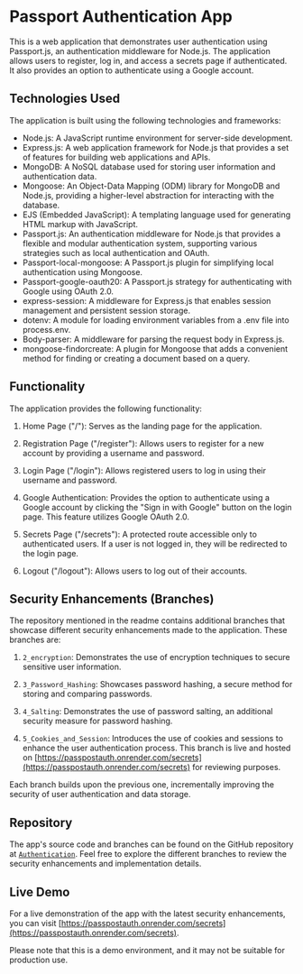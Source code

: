 # Passport Authentication App

This is a web application that demonstrates user authentication using Passport.js, an authentication middleware for Node.js. The application allows users to register, log in, and access a secrets page if authenticated. It also provides an option to authenticate using a Google account.

## Technologies Used

The application is built using the following technologies and frameworks:

- Node.js: A JavaScript runtime environment for server-side development.
- Express.js: A web application framework for Node.js that provides a set of features for building web applications and APIs.
- MongoDB: A NoSQL database used for storing user information and authentication data.
- Mongoose: An Object-Data Mapping (ODM) library for MongoDB and Node.js, providing a higher-level abstraction for interacting with the database.
- EJS (Embedded JavaScript): A templating language used for generating HTML markup with JavaScript.
- Passport.js: An authentication middleware for Node.js that provides a flexible and modular authentication system, supporting various strategies such as local authentication and OAuth.
- Passport-local-mongoose: A Passport.js plugin for simplifying local authentication using Mongoose.
- Passport-google-oauth20: A Passport.js strategy for authenticating with Google using OAuth 2.0.
- express-session: A middleware for Express.js that enables session management and persistent session storage.
- dotenv: A module for loading environment variables from a .env file into process.env.
- Body-parser: A middleware for parsing the request body in Express.js.
- mongoose-findorcreate: A plugin for Mongoose that adds a convenient method for finding or creating a document based on a query.

## Functionality

The application provides the following functionality:

1. Home Page ("/"): Serves as the landing page for the application.

2. Registration Page ("/register"): Allows users to register for a new account by providing a username and password.

3. Login Page ("/login"): Allows registered users to log in using their username and password.

4. Google Authentication: Provides the option to authenticate using a Google account by clicking the "Sign in with Google" button on the login page. This feature utilizes Google OAuth 2.0.

5. Secrets Page ("/secrets"): A protected route accessible only to authenticated users. If a user is not logged in, they will be redirected to the login page.

6. Logout ("/logout"): Allows users to log out of their accounts.

## Security Enhancements (Branches)

The repository mentioned in the readme contains additional branches that showcase different security enhancements made to the application. These branches are:

1. `2_encryption`: Demonstrates the use of encryption techniques to secure sensitive user information.

2. `3_Password_Hashing`: Showcases password hashing, a secure method for storing and comparing passwords.

3. `4_Salting`: Demonstrates the use of password salting, an additional security measure for password hashing.

4. `5_Cookies_and_Session`: Introduces the use of cookies and sessions to enhance the user authentication process. This branch is live and hosted on [https://passpostauth.onrender.com/secrets](https://passpostauth.onrender.com/secrets) for reviewing purposes.

Each branch builds upon the previous one, incrementally improving the security of user authentication and data storage.

## Repository

The app's source code and branches can be found on the GitHub repository at [`Authentication`](https://github.com/AkhtarShadab/Authentication). Feel free to explore the different branches to review the security enhancements and implementation details.

## Live Demo

For a live demonstration of the app with the latest security enhancements, you can visit [https://passpostauth.onrender.com/secrets](https://passpostauth.onrender.com/secrets).

Please note that this is a demo environment, and it may not be suitable for production use.
